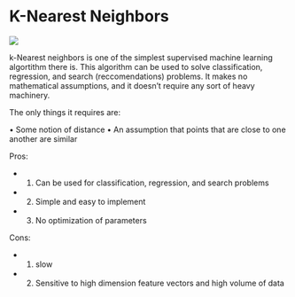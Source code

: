 # K-Nearest Neighbors
![](https://www.coryjmaklin.com/media/machine-learning-algorithms-part-6-k-nearest-neighbors-in-python-1.png)

k-Nearest neighbors is one of the simplest supervised machine learning algortithm there is. This algorithm can be used to solve classification, regression, and search (reccomendations) problems. It makes no mathematical assumptions, and it doesn’t require any sort of heavy machinery. 

The only things it requires are:

•	Some notion of distance
•	An assumption that points that are close to one another are similar

Pros:
+ 1. Can be used for classification, regression, and search problems
+ 2. Simple and easy to implement
+ 3. No optimization of parameters
    
Cons:
+ 1. slow
+ 2. Sensitive to high dimension feature vectors and high volume of data
